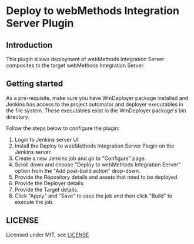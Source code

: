 # Deploy to webMethods Integration Server Plugin

## Introduction

This plugin allows deployment of webMethods Integration Server composites to the target webMethods Integration Server.

## Getting started

As a pre-requisite, make sure you have WmDeployer package installed and Jenkins has access to the project automator and deployer executables in the file system. These executables exist in the WmDeployer package's bin directory.
 
Follow the steps below to configure the plugin:
1. Login to Jenkins server UI. 
2. Install the Deploy to webMethods Integration Server Plugin on the Jenkins server.
3. Create a new Jenkins job and go to "Configure" page.
4. Scroll down and choose "Deploy to webMethods Integration Server" option from the "Add post-build action" drop-down.
5. Provide the Repository details and assets that need to be deployed.
6. Provide the Deployer details.
7. Provide the Target details.
8. Click "Apply" and "Save" to save the job and then click "Build" to execute the job.

## LICENSE

Licensed under MIT, see [LICENSE](LICENSE.md)

